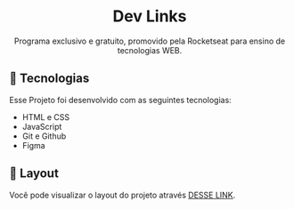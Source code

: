 <h1 align='center'> Dev Links </h1>

<p align='center'>Programa exclusivo e gratuito, promovido pela Rocketseat para ensino de tecnologias WEB.</p>

## 🚀 Tecnologias

Esse Projeto foi desenvolvido com as seguintes tecnologias:
- HTML e CSS
- JavaScript
- Git e Github
- Figma

## 🔖 Layout 

Você pode visualizar o layout do projeto através <a href=''>DESSE LINK</a>.
